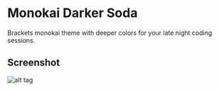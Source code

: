 # Monokai Darker Soda
Brackets monokai theme with deeper colors for your late night coding sessions.

## Screenshot

![alt tag](https://github.com/kleinrein/Monokai-Darker-Soda/blob/master/Screenshots/monokai_darker_soda.png?raw=true)
